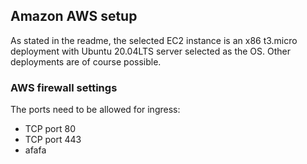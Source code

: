 ## Amazon AWS setup

As stated in the readme, the selected EC2 instance is an x86 t3.micro deployment with Ubuntu 20.04LTS server selected as the OS. Other deployments are of course possible. 

### AWS firewall settings
The ports need to be allowed for ingress:
 - TCP port 80
 - TCP port 443
 - afafa
